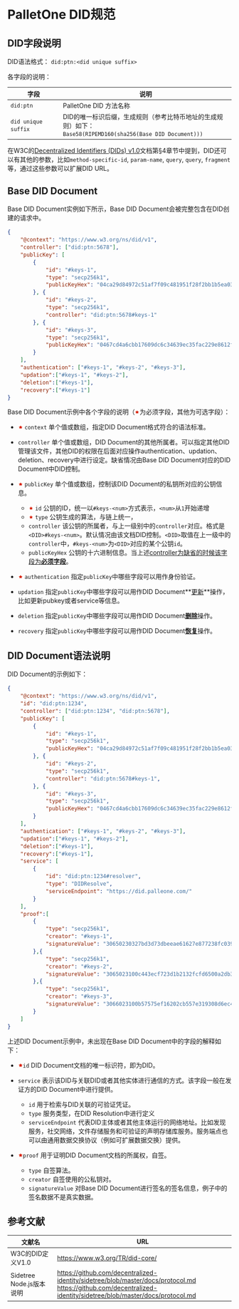 # PalletOne DID规范

## DID字段说明

DID语法格式： `did:ptn:<did unique suffix>`

各字段的说明：

| 字段                | 说明                                                         |
| ------------------- | ------------------------------------------------------------ |
| `did:ptn`           | PalletOne DID 方法名称                                       |
| `did unique suffix` | DID的唯一标识后缀，生成规则（参考比特币地址的生成规则）如下：<br />`Base58(RIPEMD160(sha256(Base DID Document)))` |

在W3C的[Decentralized Identifiers (DIDs) v1.0](https://www.w3.org/TR/did-core/)文档第§4章节中提到，DID还可以有其他的参数，比如`method-specific-id`, `param-name`, `query`,  `query`,  `fragment`等，通过这些参数可以扩展DID URL。



## Base DID Document

Base DID Document实例如下所示，Base DID Document会被完整包含在DID创建的请求中。

```json
{
    "@context": "https://www.w3.org/ns/did/v1",
    "controller": ["did:ptn:5678"],
    "publicKey": [
        {
            "id": "#keys-1",
            "type": "secp256k1",
            "publicKeyHex": "04ca29d84972c51af7f09c481951f28f2bb1b5ea03f4997b68977c7be013d7f35c079bec522d0bef84a116498dee4f100d8ceb29cd196bd416b444e17569bf19356b5c62d4d555e73e3341f8cc36edcfe2ebf240fa6a292af39dff68a769ee42c9"
  		}, {
            "id": "#keys-2",
            "type": "secp256k1",
            "controller": "did:ptn:5678#keys-1"
  		}, {
        	"id": "#keys-3",
          	"type": "secp256k1",
          	"publicKeyHex": "0467cd4a6cbb17609dc6c34639ec35fac229e8612f8b8046ba2f64e2642fe88f801894b5636de3dbcd94dfc1bac95143b1104714306ad329a1e069fe12f055497a5ebb10dc9d9a9dfb1092055e4b29da06110cad1da121086944ba73cc6484dc1e"
        }
    ],
    "authentication": ["#keys-1", "#keys-2", "#keys-3"],
    "updation":["#keys-1", "#keys-2"],
    "deletion":["#keys-1"],
    "recovery":["#keys-1"]
}
```

Base DID Document示例中各个字段的说明（<img src="https://github.com/palletone/palletone-DID/blob/master/src/images/star.png?raw=true" alt="img" style="zoom: 67%;" />为必须字段，其他为可选字段）：

- <img src="https://github.com/palletone/palletone-DID/blob/master/src/images/star.png?raw=true" alt="img" style="zoom: 67%;" /> `context`   单个值或数组，指定DID Document格式符合的语法标准。

- `controller`  单个值或数组，DID Document的其他所属者。可以指定其他DID管理该文件，其他DID的权限在后面对应操作authentication、updation、deletion、recovery中进行设定。缺省情况由Base DID Document对应的DID Document中DID控制。

- <img src="https://github.com/palletone/palletone-DID/blob/master/src/images/star.png?raw=true" alt="img" style="zoom: 67%;" /> `publicKey`  单个值或数组，控制该DID Document的私钥所对应的公钥信息。
  - <img src="https://github.com/palletone/palletone-DID/blob/master/src/images/star.png?raw=true" alt="img" style="zoom: 67%;" /> `id`  公钥的ID，统一以`#keys-<num>`方式表示，`<num>`从`1`开始递增
  - <img src="https://github.com/palletone/palletone-DID/blob/master/src/images/star.png?raw=true" alt="img" style="zoom: 67%;" /> `type`  公钥生成的算法，与链上统一，
  - `controller`  该公钥的所属者，与上一级别中的`controller`对应。格式是`<DID>#keys-<num>`。默认情况由该文档DID控制。`<DID>`取值在上一级中的`controller`中，`#keys-<num>`为`<DID>`对应的某个公钥`id`。
  - `publicKeyHex`  公钥的十六进制信息。当上述<u>controller为缺省的时候该字段为**必须字段**</u>。
- <img src="https://github.com/palletone/palletone-DID/blob/master/src/images/star.png?raw=true" alt="img" style="zoom: 67%;" /> `authentication`  指定`publicKey`中哪些字段可以用作身份验证。
- `updation`  指定`publicKey`中哪些字段可以用作DID Document**<u>更新</u>**操作，比如更新pubkey或者service等信息。
- `deletion`  指定`publicKey`中哪些字段可以用作DID Document<u>**删除**</u>操作。
- `recovery`  指定`publicKey`中哪些字段可以用作DID Document<u>**恢复**</u>操作。



## DID Document语法说明

DID Document的示例如下：

```json
{
    "@context": "https://www.w3.org/ns/did/v1",
    "id": "did:ptn:1234",
	"controller": ["did:ptn:1234", "did:ptn:5678"],
    "publicKey": [
        {
            "id": "#keys-1",
            "type": "secp256k1",
            "publicKeyHex": "04ca29d84972c51af7f09c481951f28f2bb1b5ea03f4997b68977c7be013d7f35c079bec522d0bef84a116498dee4f100d8ceb29cd196bd416b444e17569bf19356b5c62d4d555e73e3341f8cc36edcfe2ebf240fa6a292af39dff68a769ee42c9",
  		}, {
            "id": "#keys-2",
            "type": "secp256k1",
            "controller": "did:ptn:5678#keys-1",
  		}, {
        	"id": "#keys-3",
          	"type": "secp256k1",
          	"publicKeyHex": "0467cd4a6cbb17609dc6c34639ec35fac229e8612f8b8046ba2f64e2642fe88f801894b5636de3dbcd94dfc1bac95143b1104714306ad329a1e069fe12f055497a5ebb10dc9d9a9dfb1092055e4b29da06110cad1da121086944ba73cc6484dc1e"
        }
    ],
    "authentication": ["#keys-1", "#keys-2", "#keys-3"],
    "updation":["#keys-1", "#keys-2"],
    "deletion":["#keys-1"],
    "recovery":["#keys-1"],
    "service": [
        {
    		"id": "did:ptn:1234#resolver",
			"type": "DIDResolve",
    		"serviceEndpoint": "https://did.palleone.com/"
  		}
    ],
    "proof":[
        {
           	"type": "secp256k1",
    		"creator": "#keys-1",
    		"signatureValue": "30650230327bd3d73dbeeae61627e877238fc039934dcf559c03935a739a61ac59a6966f7215b21d0d4d2d34dd2c16a92a8e5810023100b14417f7ef0e3c9404c9fc0b1bf077f225c368d6e119bba754985f5c601204024d2a84001f5c9675d86a8f456a378cdc" 
        },{
           	"type": "secp256k1",
    		"creator": "#keys-2",
    		"signatureValue": "3065023100c443ecf723d1b2132fcfd6500a2db31e5fe1b89cd70a1c0593689f803d11331a5b480f5b3ae98c74ed31e4b6d9f80952023026963f070d2fcbc0ff2786824790d0c946ad1dc7ae25ec074b49b4c9025a0858006d8fd6c3b0e5ee3c3627b007bd52b5" 
        },{
           	"type": "secp256k1",
    		"creator": "#keys-3",
    		"signatureValue": "3066023100b57575ef16202cb557e319308d6ec4856857c9867351238811cc0c2e0e4a017acce408c32ee81364ee15ad04c4385c0b023100fab36a23731d41e8c16daf52af2e729c28a5ee185e5f7ffc0fb8f3930e79e77f350f4ad8a71f15823e31fedbc49a7eca" 
        }
    ]
}
```

上述DID Document示例中，未出现在Base DID Document中的字段的解释如下：

- <img src="https://github.com/palletone/palletone-DID/blob/master/src/images/star.png?raw=true" alt="img" style="zoom: 67%;" />`id`  DID Document文档的唯一标识符，即为DID。

- `service`   表示该DID与关联DID或者其他实体进行通信的方式。该字段一般在发证方的DID Document中进行提供。

  - `id`  用于检索与DID关联的可验证凭证。
  - `type`   服务类型，在DID Resolution中进行定义
  - `serviceEndpoint`  代表DID主体或者其他主体运行的网络地址。比如发现服务，社交网络，文件存储服务和可验证的声明存储库服务。服务端点也可以由通用数据交换协议（例如可扩展数据交换）提供。

- <img src="https://github.com/palletone/palletone-DID/blob/master/src/images/star.png?raw=true" alt="img" style="zoom: 67%;" />`proof`  用于证明DID Document文档的所属权，自签。

  - `type`  自签算法。
  - `creator`  自签使用的公私钥对。
  - `signatureValue`  对Base DID Document进行签名的签名信息，例子中的签名数据不是真实数据。

  

## 参考文献

| 文献名                   | URL                                                          |
| ------------------------ | ------------------------------------------------------------ |
| W3C的DID定义V1.0         | https://www.w3.org/TR/did-core/                              |
| Sidetree Node.js版本说明 | https://github.com/decentralized-identity/sidetree/blob/master/docs/protocol.md<br />https://github.com/decentralized-identity/sidetree/blob/master/docs/protocol.md |

